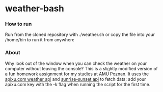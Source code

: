 # weather-bash

### How to run
Run from the cloned repository with ./weather.sh or copy the file into your /home/bin to run it from anywhere

### About
Why look out of the window when you can check the weather on your computer without leaving the console?
This is a slightly modified version of a fun homework assignment for my studies at AMU Poznan.
It uses the [apixu.com weather api](https://www.apixu.com) and [sunrise-sunset api](https://api.sunrise-sunset.org) to fetch data; add your apixu.com key with the -k flag when running the script for the first time.